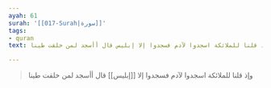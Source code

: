 ```yaml
---
ayah: 61
surah: '[[017-Surah|سورة]]'
tags:
- quran
text: وإذ قلنا للملائكة اسجدوا لآدم فسجدوا إلا إبليس قال أأسجد لمن خلقت طينا

---
```

> وإذ قلنا للملائكة اسجدوا لآدم فسجدوا إلا [[إبليس]] قال أأسجد لمن خلقت طينا
